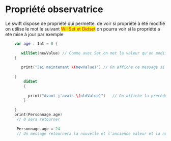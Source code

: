 # Propriété observatrice

Le swift dispose de propriété qui permette. de voir si  propriété à été modifié on utilise le mot le suivant <mark style="color:red;">WillSet et Didset</mark> on pourra voir si la propriété a ete mise à jour par exemple





```swift
    var age : Int = 0 {
    
       willSet(newValue) // Comme avec Set on met la valeur qu'on modifiera
    {
        
       print("Jai maintenant \(newValue)") // On affiche ce message si la valeur a été modifier
    
    }
        didSet
        {
          
          print("Avant j'avais \(oldValue)")   // On affiche la précédente valeur
        }
    
    }
    print(Personnage.age)
     // 0 sera retourner
     
     Personnage.age = 24
     // Un message retournera la nouvelle et l'ancienne valeur et la nouvelle
```
